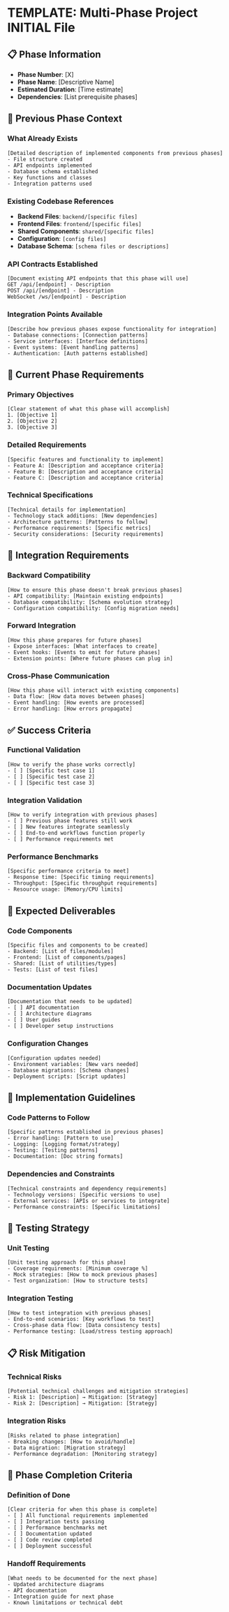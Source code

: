 # TEMPLATE: Multi-Phase Project INITIAL File

## 📋 Phase Information
- **Phase Number**: [X]
- **Phase Name**: [Descriptive Name]
- **Estimated Duration**: [Time estimate]
- **Dependencies**: [List prerequisite phases]

## 🔄 Previous Phase Context
### What Already Exists
```
[Detailed description of implemented components from previous phases]
- File structure created
- API endpoints implemented
- Database schema established
- Key functions and classes
- Integration patterns used
```

### Existing Codebase References
- **Backend Files**: `backend/[specific files]`
- **Frontend Files**: `frontend/[specific files]`
- **Shared Components**: `shared/[specific files]`
- **Configuration**: `[config files]`
- **Database Schema**: `[schema files or descriptions]`

### API Contracts Established
```
[Document existing API endpoints that this phase will use]
GET /api/[endpoint] - Description
POST /api/[endpoint] - Description
WebSocket /ws/[endpoint] - Description
```

### Integration Points Available
```
[Describe how previous phases expose functionality for integration]
- Database connections: [Connection patterns]
- Service interfaces: [Interface definitions]
- Event systems: [Event handling patterns]
- Authentication: [Auth patterns established]
```

## 🎯 Current Phase Requirements
### Primary Objectives
```
[Clear statement of what this phase will accomplish]
1. [Objective 1]
2. [Objective 2]
3. [Objective 3]
```

### Detailed Requirements
```
[Specific features and functionality to implement]
- Feature A: [Description and acceptance criteria]
- Feature B: [Description and acceptance criteria]
- Feature C: [Description and acceptance criteria]
```

### Technical Specifications
```
[Technical details for implementation]
- Technology stack additions: [New dependencies]
- Architecture patterns: [Patterns to follow]
- Performance requirements: [Specific metrics]
- Security considerations: [Security requirements]
```

## 🔗 Integration Requirements
### Backward Compatibility
```
[How to ensure this phase doesn't break previous phases]
- API compatibility: [Maintain existing endpoints]
- Database compatibility: [Schema evolution strategy]
- Configuration compatibility: [Config migration needs]
```

### Forward Integration
```
[How this phase prepares for future phases]
- Expose interfaces: [What interfaces to create]
- Event hooks: [Events to emit for future phases]
- Extension points: [Where future phases can plug in]
```

### Cross-Phase Communication
```
[How this phase will interact with existing components]
- Data flow: [How data moves between phases]
- Event handling: [How events are processed]
- Error handling: [How errors propagate]
```

## ✅ Success Criteria
### Functional Validation
```
[How to verify the phase works correctly]
- [ ] [Specific test case 1]
- [ ] [Specific test case 2]
- [ ] [Specific test case 3]
```

### Integration Validation
```
[How to verify integration with previous phases]
- [ ] Previous phase features still work
- [ ] New features integrate seamlessly
- [ ] End-to-end workflows function properly
- [ ] Performance requirements met
```

### Performance Benchmarks
```
[Specific performance criteria to meet]
- Response time: [Specific timing requirements]
- Throughput: [Specific throughput requirements]
- Resource usage: [Memory/CPU limits]
```

## 📁 Expected Deliverables
### Code Components
```
[Specific files and components to be created]
- Backend: [List of files/modules]
- Frontend: [List of components/pages]
- Shared: [List of utilities/types]
- Tests: [List of test files]
```

### Documentation Updates
```
[Documentation that needs to be updated]
- [ ] API documentation
- [ ] Architecture diagrams
- [ ] User guides
- [ ] Developer setup instructions
```

### Configuration Changes
```
[Configuration updates needed]
- Environment variables: [New vars needed]
- Database migrations: [Schema changes]
- Deployment scripts: [Script updates]
```

## 🔧 Implementation Guidelines
### Code Patterns to Follow
```
[Specific patterns established in previous phases]
- Error handling: [Pattern to use]
- Logging: [Logging format/strategy]
- Testing: [Testing patterns]
- Documentation: [Doc string formats]
```

### Dependencies and Constraints
```
[Technical constraints and dependency requirements]
- Technology versions: [Specific versions to use]
- External services: [APIs or services to integrate]
- Performance constraints: [Specific limitations]
```

## 🧪 Testing Strategy
### Unit Testing
```
[Unit testing approach for this phase]
- Coverage requirements: [Minimum coverage %]
- Mock strategies: [How to mock previous phases]
- Test organization: [How to structure tests]
```

### Integration Testing
```
[How to test integration with previous phases]
- End-to-end scenarios: [Key workflows to test]
- Cross-phase data flow: [Data consistency tests]
- Performance testing: [Load/stress testing approach]
```

## 📋 Risk Mitigation
### Technical Risks
```
[Potential technical challenges and mitigation strategies]
- Risk 1: [Description] → Mitigation: [Strategy]
- Risk 2: [Description] → Mitigation: [Strategy]
```

### Integration Risks
```
[Risks related to phase integration]
- Breaking changes: [How to avoid/handle]
- Data migration: [Migration strategy]
- Performance degradation: [Monitoring strategy]
```

## 🔄 Phase Completion Criteria
### Definition of Done
```
[Clear criteria for when this phase is complete]
- [ ] All functional requirements implemented
- [ ] Integration tests passing
- [ ] Performance benchmarks met
- [ ] Documentation updated
- [ ] Code review completed
- [ ] Deployment successful
```

### Handoff Requirements
```
[What needs to be documented for the next phase]
- Updated architecture diagrams
- API documentation
- Integration guide for next phase
- Known limitations or technical debt
```
